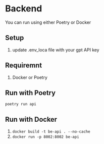 # Backend
You can run using either Poetry or Docker

## Setup
1. update .env_loca file with your gpt API key

## Requiremnt
1. Docker or Poetry

## Run with Poetry
`poetry run api`

## Run with Docker
1. `docker build -t be-api . --no-cache`
2. `docker run -p 8002:8002 be-api`